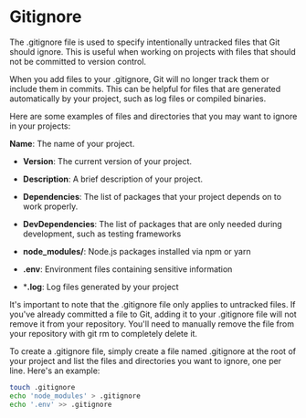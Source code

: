 # Gitignore

The .gitignore file is used to specify intentionally untracked files that Git should ignore. This is useful when working on projects with files that should not be committed to version control.

When you add files to your .gitignore, Git will no longer track them or include them in commits. This can be helpful for files that are generated automatically by your project, such as log files or compiled binaries.

Here are some examples of files and directories that you may want to ignore in your projects:

 **Name**: The name of your project.
- **Version**: The current version of your project.
- **Description**: A brief description of your project.
- **Dependencies**: The list of packages that your project depends on to work properly.
- **DevDependencies**: The list of packages that are only needed during development, such as testing frameworks 

- **node_modules/**: Node.js packages installed via npm or yarn
- **.env**: Environment files containing sensitive information
- ***.log**: Log files generated by your project

It's important to note that the .gitignore file only applies to untracked files. If you've already committed a file to Git, adding it to your .gitignore file will not remove it from your repository. You'll need to manually remove the file from your repository with git rm to completely delete it.

To create a .gitignore file, simply create a file named .gitignore at the root of your project and list the files and directories you want to ignore, one per line. Here's an example:

```Bash
touch .gitignore
echo 'node_modules' > .gitignore
echo '.env' >> .gitignore
```
